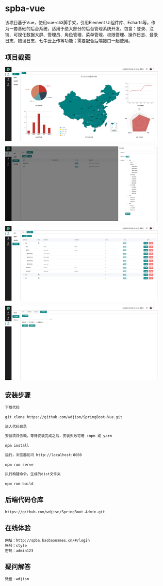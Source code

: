 # spba-vue
该项目基于Vue，使用vue-cli3脚手架，引用Element UI组件库、Echarts等，作为一套基础的后台系统，适用于绝大部分的后台管理系统开发。包含：登录、注销、可视化数据大屏、管理员、角色管理、菜单管理、权限管理、操作日志、登录日志、错误日志、七牛云上传等功能；需要配合后端接口一起使用。


## 项目截图
![数据大屏](public/static/home.png)

![角色管理](public/static/role.png)

![菜单管理](public/static/menu.png)

![七牛云上传视频](public/static/upload.png)


## 安装步骤
```
下载代码

git clone https://github.com/wdjisn/SpringBoot-Vue.git
```

```
进入代码目录                                               
```

```
安装项目依赖，等待安装完成之后，安装失败可用 cnpm 或 yarn

npm install                                                     
```

```
运行，浏览器访问 http://localhost:8080

npm run serve                                                   
```

```
执行构建命令，生成的dist文件夹

npm run build                                                   
```


## 后端代码仓库
```
https://github.com/wdjisn/SpringBoot-Admin.git
```


## 在线体验
```
网址：http://spba.baobaonames.cn/#/login
账号：style
密码：admin123
```


## 疑问解答
```
微信：wdjisn
```
